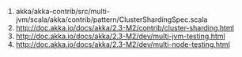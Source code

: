 1. akka/akka-contrib/src/multi-jvm/scala/akka/contrib/pattern/ClusterShardingSpec.scala
1. http://doc.akka.io/docs/akka/2.3-M2/contrib/cluster-sharding.html
1. http://doc.akka.io/docs/akka/2.3-M2/dev/multi-jvm-testing.html
1. http://doc.akka.io/docs/akka/2.3-M2/dev/multi-node-testing.html